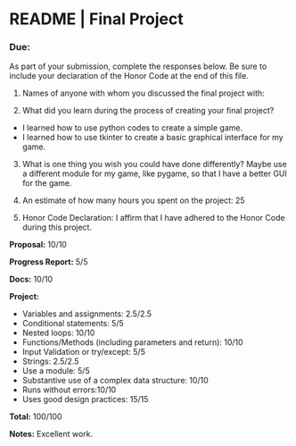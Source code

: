 # README | Final Project
### Due:

As part of your submission, complete the responses below. Be sure to include your declaration of the Honor Code at the end of this file.

1. Names of anyone with whom you discussed the final project with:

2. What did you learn during the process of creating your final project?
- I learned how to use python codes to create a simple game. 
- I learned how to use tkinter to create a basic graphical interface for my game.

3. What is one thing you wish you could have done differently?
Maybe use a different module for my game, like pygame, so that I have a better GUI for the game.

4. An estimate of how many hours you spent on the project: 25

5. Honor Code Declaration: I affirm that I have adhered to the Honor Code during this project.


**Proposal:** 10/10

**Progress Report:** 5/5

**Docs:** 10/10

**Project:**
* Variables and assignments: 2.5/2.5
* Conditional statements: 5/5
* Nested loops: 10/10
* Functions/Methods (including parameters and return): 10/10
* Input Validation or try/except: 5/5
* Strings: 2.5/2.5
* Use a module: 5/5
* Substantive use of a complex data structure: 10/10
* Runs without errors:10/10
* Uses good design practices: 15/15

**Total:**
100/100

**Notes:**
Excellent work.
